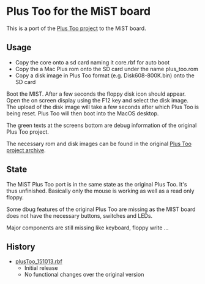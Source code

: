 Plus Too for the MiST board
===========================

This is a port of the [Plus Too project](http://www.bigmessowires.com/plus-too/) to the MiST board.

Usage
-----

- Copy the core onto a sd card naming it core.rbf for auto boot
- Copy the a Mac Plus rom onto the SD card under the name plus_too.rom
- Copy a disk image in Plus Too format (e.g. Disk608-800K.bin) onto the SD card

Boot the MIST. After a few seconds the floppy disk icon should
appear. Open the on screen display using the F12 key and select the
disk image. The upload of the disk image will take a few seconds after
which Plus Too is being reset. Plus Too will then boot into the MacOS
desktop.

The green texts at the screens bottom are debug information of the
original Plus Too project.

The necessary rom and disk images can be found in the original [Plus Too project archive](http://www.bigmessowires.com/plustoo.zip).

State
-----

The MiST Plus Too port is in the same state as the original Plus
Too. It's thus unfinished. Basically only the mouse is working as well
as a read only floppy. 

Some dbug features of the original Plus Too are missing as the MIST
board does not have the necessary buttons, switches and LEDs.

Major components are still missing like keyboard, floppy write ...

History
-------

* [plusToo_151013.rbf](https://github.com/mist-devel/mist-binaries/raw/master/cores/plus_too/plusToo_151013.rbf)
  - Initial release
  - No functional changes over the original version

